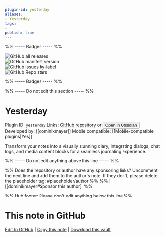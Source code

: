 ```yaml
---
plugin-id: yesterday
aliases:
- Yesterday
tags: 
- 
publish: true
---
```


%% ----- Badges ----- %%

![GitHub all releases](https://img.shields.io/github/downloads/dominikmayer/obsidian-yesterday/total?color=573E7A&logo=github&style=for-the-badge)   
![GitHub manifest version](https://img.shields.io/github/manifest-json/v/dominikmayer/obsidian-yesterday?color=573E7A&logo=github&style=for-the-badge)   
![GitHub issues by-label](https://img.shields.io/github/issues/dominikmayer/obsidian-yesterday/help%20wanted?color=573E7A&logo=github&style=for-the-badge)   
![GitHub Repo stars](https://img.shields.io/github/stars/dominikmayer/obsidian-yesterday?color=573E7A&logo=github&style=for-the-badge)

%% ----- Badges ----- %%

%% ----- Do not edit this section ----- %%

# Yesterday

Plugin ID: `yesterday`
Links: [GitHub repository](https://github.com/dominikmayer/obsidian-yesterday) or [<button id=HH>Open in Obsidian</button>](obsidian://show-plugin?id=yesterday)
Developed by: [[dominikmayer]]
Mobile compatible: [[Mobile-compatible plugins|Yes]]

Transform your notes into a visually stunning diary, integrating dialogs, chat logs, and media content blocks for a seamless journaling experience.

%% ----- Do not edit anything above this line ----- %% 

%% Does the repository or author have any sponsoring links? Uncomment the next line and add them to the author's note. If they don't, please delete the placeholder tag: #placeholder/author %%
%% ![[dominikmayer#Sponsor this author]] %%

%% Hub footer: Please don't edit anything below this line %%

# This note in GitHub

<span class="git-footer">[Edit In GitHub](https://github.dev/obsidian-community/obsidian-hub/blob/main/02%20-%20Community%20Expansions/02.05%20All%20Community%20Expansions/Plugins/yesterday.md "git-hub-edit-note") | [Copy this note](https://raw.githubusercontent.com/obsidian-community/obsidian-hub/main/02%20-%20Community%20Expansions/02.05%20All%20Community%20Expansions/Plugins/yesterday.md "git-hub-copy-note") | [Download this vault](https://github.com/obsidian-community/obsidian-hub/archive/refs/heads/main.zip "git-hub-download-vault") </span>
